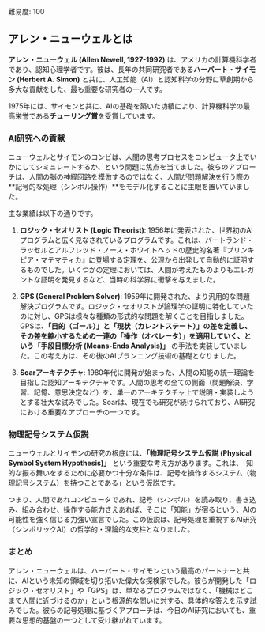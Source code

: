 難易度: 100

## アレン・ニューウェルとは

**アレン・ニューウェル (Allen Newell, 1927-1992)** は、アメリカの計算機科学者であり、認知心理学者です。彼は、長年の共同研究者である**ハーバート・サイモン (Herbert A. Simon)** と共に、人工知能（AI）と認知科学の分野に草創期から多大な貢献をした、最も重要な研究者の一人です。

1975年には、サイモンと共に、AIの基礎を築いた功績により、計算機科学の最高栄誉である**チューリング賞**を受賞しています。

### AI研究への貢献

ニューウェルとサイモンのコンビは、人間の思考プロセスをコンピュータ上でいかにしてシミュレートするか、という問題に焦点を当てました。彼らのアプローチは、人間の脳の神経回路を模倣するのではなく、人間が問題解決を行う際の**記号的な処理（シンボル操作）**をモデル化することに主眼を置いていました。

主な業績は以下の通りです。

1.  **ロジック・セオリスト (Logic Theorist)**: 1956年に発表された、世界初のAIプログラムと広く見なされているプログラムです。これは、バートランド・ラッセルとアルフレッド・ノース・ホワイトヘッドの歴史的名著『プリンキピア・マテマティカ』に登場する定理を、公理から出発して自動的に証明するものでした。いくつかの定理においては、人間が考えたものよりもエレガントな証明を発見するなど、当時の科学界に衝撃を与えました。

2.  **GPS (General Problem Solver)**: 1959年に開発された、より汎用的な問題解決プログラムです。ロジック・セオリストが論理学の証明に特化していたのに対し、GPSは様々な種類の形式的な問題を解くことを目指しました。GPSは、**「目的（ゴール）」**と**「現状（カレントステート）」**の差を定義し、その差を縮小するための一連の**「操作（オペレータ）」**を適用していく、という**「手段目標分析 (Means-Ends Analysis)」** の手法を実装していました。この考え方は、その後のAIプランニング技術の基礎となりました。

3.  **Soarアーキテクチャ**: 1980年代に開発が始まった、人間の知能の統一理論を目指した認知アーキテクチャです。人間の思考の全ての側面（問題解決、学習、記憶、意思決定など）を、単一のアーキテクチャ上で説明・実装しようとする壮大な試みでした。Soarは、現在でも研究が続けられており、AI研究における重要なアプローチの一つです。

### 物理記号システム仮説

ニューウェルとサイモンの研究の根底には、**「物理記号システム仮説 (Physical Symbol System Hypothesis)」** という重要な考え方があります。これは、「知的な振る舞いをするために必要かつ十分な条件は、記号を操作するシステム（物理記号システム）を持つことである」という仮説です。

つまり、人間であれコンピュータであれ、記号（シンボル）を読み取り、書き込み、組み合わせ、操作する能力さえあれば、そこに「知能」が宿るという、AIの可能性を強く信じる力強い宣言でした。この仮説は、記号処理を重視するAI研究（シンボリックAI）の哲学的・理論的な支柱となりました。

### まとめ

アレン・ニューウェルは、ハーバート・サイモンという最高のパートナーと共に、AIという未知の領域を切り拓いた偉大な探検家でした。彼らが開発した「ロジック・セオリスト」や「GPS」は、単なるプログラムではなく、「機械はどこまで人間に近づけるのか」という根源的な問いに対する、具体的な答えを示す試みでした。彼らの記号処理に基づくアプローチは、今日のAI研究においても、重要な思想的基盤の一つとして受け継がれています。